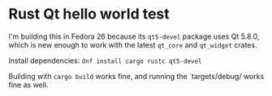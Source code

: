 # Rust Qt hello world test

I'm building this in Fedora 26 because its `qt5-devel` package uses Qt 5.8.0, which is new enough to work with the latest `qt_core` and `qt_widget` crates.

Install dependencies: `dnf install cargo rustc qt5-devel`

Building with `cargo build` works fine, and running the `targets/debug/ works fine as well.
